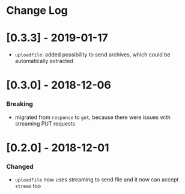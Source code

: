 # Change Log

# [0.3.3] - 2019-01-17

- `uploadFile`: added possibility to send archives, which could be automatically extracted


# [0.3.0] - 2018-12-06

### Breaking

- migrated from `response` to `got`, because there were issues with streaming PUT requests

# [0.2.0] - 2018-12-01

### Changed

 - `uploadFile` now uses streaming to send file and it now can accept `stream` too

